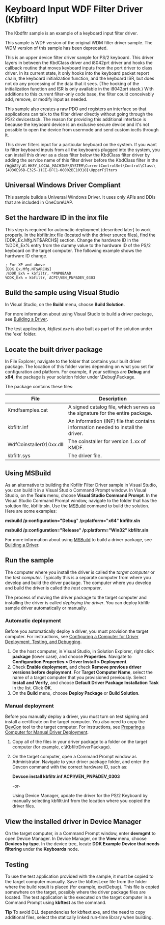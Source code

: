 Keyboard Input WDF Filter Driver (Kbfiltr)
==========================================

The Kbdfltr sample is an example of a keyboard input filter driver.

This sample is WDF version of the original WDM filter driver sample. The WDM version of this sample has been deprecated.

This is an upper device filter driver sample for PS/2 keyboard. This driver layers in between the KbdClass driver and i8042prt driver and hooks the callback routine that moves keyboard inputs from the port driver to class driver. In its current state, it only hooks into the keyboard packet report chain, the keyboard initialization function, and the keyboard ISR, but does not do any processing of the data that it sees. (The hooking of the initialization function and ISR is only available in the i8042prt stack.) With additions to this current filter-only code base, the filter could conceivably add, remove, or modify input as needed.

This sample also creates a raw PDO and registers an interface so that applications can talk to the filter driver directly without going through the PS/2 devicestack. The reason for providing this additional interface is because the keyboard device is an exclusive secure device and it's not possible to open the device from usermode and send custom ioctls through it.

This driver filters input for a particular keyboard on the system. If you want to filter keyboard inputs from all the keyboards plugged into the system, you can install this driver as a class filter below the KbdClass filter driver by adding the service name of this filter driver before the KbdClass filter in the registry at:
`HKEY_LOCAL_MACHINE\SYSTEM\CurrentControlSet\Control\Class\{4D36E96B-E325-11CE-BFC1-08002BE10318}\UpperFilters`

## Universal Windows Driver Compliant
This sample builds a Universal Windows Driver. It uses only APIs and DDIs that are included in OneCoreUAP.

Set the hardware ID in the inx file
-----------------------------------

This step is required for automatic deployment (described later) to work properly. In the kbfiltr.inx file (located with the driver source files), find the [DDK\_Ex.Mfg.NT\$ARCH\$] section. Change the hardware ID in the %DDK\_Ex% entry from the dummy value to the hardware ID of the PS/2 keyboard on the target computer. The following example shows the hardware ID change.

```
; For XP and above
[DDK_Ex.Mfg.NT$ARCH$]
;%DDK_Ex% = kbfiltr, *PNP0BAAD
%DDK_Ex% = kbfiltr, ACPI\VEN_PNP&DEV_0303
```

Build the sample using Visual Studio
------------------------------------

In Visual Studio, on the **Build** menu, choose **Build Solution**.

For more information about using Visual Studio to build a driver package, see [Building a Driver](http://msdn.microsoft.com/en-us/library/windows/hardware/ff554644).

The test application, *kbftest.exe* is also built as part of the solution under the 'exe' folder.

Locate the built driver package
-------------------------------

In File Explorer, navigate to the folder that contains your built driver package. The location of this folder varies depending on what you set for configuration and platform. For example, if your settings are **Debug** and **x64**, the package is your solution folder under \\Debug\\Package.

The package contains these files:

File | Description 
-----|------------
Kmdfsamples.cat | A signed catalog file, which serves as the signature for the entire package. 
kbfiltr.inf | An information (INF) file that contains information needed to install the driver. 
WdfCoinstaller010xx.dll | The coinstaller for version 1.xx of KMDF. 
kbfiltr.sys | The driver file. 

Using MSBuild
-------------

As an alternative to building the Kbfiltr Filter Driver sample in Visual Studio, you can build it in a Visual Studio Command Prompt window. In Visual Studio, on the **Tools** menu, choose **Visual Studio Command Prompt**. In the Visual Studio Command Prompt window, navigate to the folder that has the solution file, kbfiltr.sln. Use the [MSBuild](http://go.microsoft.com/fwlink/p/?linkID=262804) command to build the solution. Here are some examples:

**msbuild /p:configuration="Debug" /p:platform="x64" kbfiltr.sln**

**msbuild /p:configuration="Release" /p:platform="Win32" kbfiltr.sln**

For more information about using [MSBuild](http://go.microsoft.com/fwlink/p/?linkID=262804) to build a driver package, see [Building a Driver](http://msdn.microsoft.com/en-us/library/windows/hardware/ff554644).

Run the sample
--------------

The computer where you install the driver is called the *target computer* or the *test computer*. Typically this is a separate computer from where you develop and build the driver package. The computer where you develop and build the driver is called the *host computer*.

The process of moving the driver package to the target computer and installing the driver is called *deploying the driver*. You can deploy kbfiltr sample driver automatically or manually.

### Automatic deployment

Before you automatically deploy a driver, you must provision the target computer. For instructions, see [Configuring a Computer for Driver Deployment, Testing, and Debugging](http://msdn.microsoft.com/en-us/library/windows/hardware/).

1.  On the host computer, in Visual Studio, in Solution Explorer, right click **package** (lower case), and choose **Properties**. Navigate to **Configuration Properties \> Driver Install \> Deployment**.
2.  Check **Enable deployment**, and check **Remove previous driver versions before deployment**. For **Target Computer Name**, select the name of a target computer that you provisioned previously. Select **Install and Verify**, and choose **Default Driver Package Installation Task** in the list. Click **OK**.
3.  On the **Build** menu, choose **Deploy Package** or **Build Solution**.

### Manual deployment

Before you manually deploy a driver, you must turn on test signing and install a certificate on the target computer. You also need to copy the [DevCon](http://msdn.microsoft.com/en-us/library/windows/hardware/ff544707) tool to the target computer. For instructions, see [Preparing a Computer for Manual Driver Deployment](http://msdn.microsoft.com/en-us/library/windows/hardware/dn265571).

1.  Copy all of the files in your driver package to a folder on the target computer (for example, c:\\KbfiltrDriverPackage).
2.  On the target computer, open a Command Prompt window as Administrator. Navigate to your driver package folder, and enter the Devcon command with the correct hardware ID, such as:

    **Devcon install kbfiltr.inf ACPI\\VEN\_PNP&DEV\_0303**

    -or-

    Using Device Manager, update the driver for the PS/2 Keyboard by manually selecting kbfiltr.inf from the location where you copied the driver files.

View the installed driver in Device Manager
-------------------------------------------

On the target computer, in a Command Prompt window, enter **devmgmt** to open Device Manager. In Device Manager, on the **View** menu, choose **Devices by type**. In the device tree, locate **DDK Example Device that needs filtering** under the **Keyboards** node.

Testing
-------

To use the test application provided with the sample, it must be copied to the target computer manually. Save the kbftest.exe file from the folder where the build result is placed (for example, exe\\Debug). This file is copied somewhere on the target, possibly where the driver package files are located. The test application is the executed on the target computer in a Command Prompt using **kbftest** as the command.

**Tip** To avoid DLL dependencies for kbftext.exe, and the need to copy additional files, select the statically linked run-time library when building.

